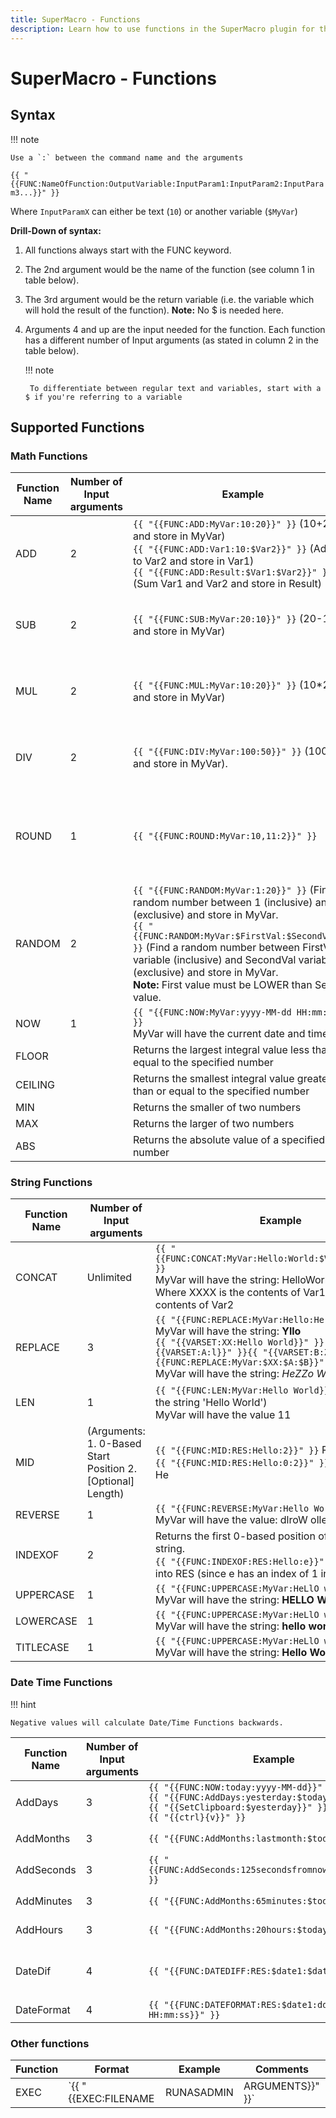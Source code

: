 ```yaml
---
title: SuperMacro - Functions
description: Learn how to use functions in the SuperMacro plugin for the Stream Deck. Do mathematical calculations, replace text, get current date and more with functions to make ur SuperMacro's even more advanced.
---
```



# SuperMacro - Functions

## Syntax
!!! note

    Use a `:` between the command name and the arguments

`{{ "{{FUNC:NameOfFunction:OutputVariable:InputParam1:InputParam2:InputParam3...}}" }}`

Where `InputParamX` can either be text (`10`) or another variable (`$MyVar`)

**Drill-Down of syntax:**

1. All functions always start with the FUNC keyword.
2. The 2nd argument would be the name of the function (see column 1 in table below).
3. The 3rd argument would be the return variable (i.e. the variable which will hold the result of the function). **Note:** No $ is needed here.
4. Arguments 4 and up are the input needed for the function. Each function has a different number of Input arguments (as stated in column 2 in the table below).

    !!! note

        To differentiate between regular text and variables, start with a $ if you're referring to a variable

## Supported Functions

### Math Functions
|Function Name|Number of Input arguments|Example|Comments|
|----|----|----|----|
|ADD|2|`{{ "{{FUNC:ADD:MyVar:10:20}}" }}` (10+20 and store in MyVar)<br>`{{ "{{FUNC:ADD:Var1:10:$Var2}}" }}` (Add 10 to Var2 and store in Var1)<br>`{{ "{{FUNC:ADD:Result:$Var1:$Var2}}" }}` (Sum Var1 and Var2 and store in Result)|
|SUB|2|`{{ "{{FUNC:SUB:MyVar:20:10}}" }}` (20-10 and store in MyVar)|(Additional examples similar to ADD above)|
|MUL|2|`{{ "{{FUNC:MUL:MyVar:10:20}}" }}` (10*20 and store in MyVar)|(Additional examples similar to ADD above)|
|DIV|2|`{{ "{{FUNC:DIV:MyVar:​100:50}}" }}` (100/50 and store in MyVar).|(Additional examples similar to ADD above)|
|ROUND|1|`{{ "{{FUNC:ROUND:MyVar:10,11:2}}" }}`|Rounds a value to the specified number of fractional digits|
|RANDOM|2|`{{ "{{FUNC:RANDOM:MyVar:1:20}}" }}` (Find a random number between 1 (inclusive) and 20 (exclusive) and store in MyVar.<br>`{{ "{{FUNC:RANDOM:MyVar:$FirstVal:$SecondVal}}" }}` (Find a random number between FirstVal variable (inclusive) and SecondVal variable (exclusive) and store in MyVar.<br>**Note:** First value must be LOWER than Second value.|
|NOW|1|`{{ "{{FUNC:NOW:MyVar:yyyy-MM-dd HH:mm:ss}}" }}`<br>MyVar will have the current date and time.|
|FLOOR| |Returns the largest integral value less than or equal to the specified number|
|CEILING| |Returns the smallest integral value greater than or equal to the specified number|
|MIN| |Returns the smaller of two numbers|
|MAX| |Returns the larger of two numbers|
|ABS| |Returns the absolute value of a specified number|


### String Functions
|Function Name|Number of Input arguments|Example|Comments|
|----|----|----|----|
|CONCAT|Unlimited|`{{ "{{FUNC:CONCAT:MyVar:Hello:World:$Var1:Hi:$Var2}}" }}`<br>MyVar will have the string: HelloWorldXXXXHiYYYY Where XXXX is the contents of Var1 and YYYY is the contents of Var2|
|REPLACE|3|`{{ "{{FUNC:REPLACE:MyVar:Hello:He:Y}}" }}`<br>MyVar will have the string: **Yllo**<br>`{{ "{{VARSET:XX:Hello World}}" }} {{ "{{VARSET:A:l}}" }}{{ "{{VARSET:B:Z}}" }} {{ "{{FUNC:REPLACE:MyVar:$XX:$A:$B}}" }}`<br>MyVar will have the string: *HeZZo WorZd*|
|LEN|1|`{{ "{{FUNC:LEN:MyVar:Hello World}}" }}` (Length of the string 'Hello World')<br>MyVar will have the value 11|
|MID|(Arguments: 1. 0-Based Start Position 2. [Optional] Length)|`{{ "{{FUNC:MID:RES:Hello:2}}" }}` RES will have llo<br>`{{ "{{FUNC:MID:RES:Hello:0:2}}" }}` RES will have He|
|REVERSE|1|`{{ "{{FUNC:REVERSE:MyVar:Hello World}}" }}`<br>MyVar will have the value: dlroW olleH|
|INDEXOF|2|Returns the first 0-based position of a text in the string.<br>`{{ "{{FUNC:INDEXOF:RES:Hello:e}}" }}` will return 1 into RES (since e has an index of 1 in the string)|
|UPPERCASE|1|`{{ "{{FUNC:UPPERCASE:MyVar:HeLlO woRlD}}" }}`<br>MyVar will have the string: **HELLO WORLD**|
|LOWERCASE|1|`{{ "{{FUNC:UPPERCASE:MyVar:HeLlO woRlD}}" }}`<br>MyVar will have the string: **hello world**|
|TITLECASE|1|`{{ "{{FUNC:UPPERCASE:MyVar:HeLlO woRlD}}" }}`<br>MyVar will have the string: **Hello World**|

### Date Time Functions

!!! hint

    Negative values will calculate Date/Time Functions backwards.

|Function Name|Number of Input arguments|Example|Comments|
|----|----|----|----|
|AddDays|3|`{{ "{{FUNC:NOW:today:yyyy-MM-dd}}" }}`<br>`{{ "{{FUNC:AddDays:yesterday:$today:-1}} "}}`<br>`{{ "{{SetClipboard:$yesterday}}" }}`<br>`{{ "{{ctrl}{v}}" }}`|Prints yesterdays date from clipboard using an existing datetime.|
|AddMonths|3|`{{ "{{FUNC:AddMonths:lastmonth:$today:-1}}" }}`|Counts one month back from an existing datetime and saves to a new var.|
|AddSeconds|3|`{{ "{{FUNC:AddSeconds:125secondsfromnow:$today:125}}" }}`|Add 125 seconds to an existing datetime and saves to a new var.|
|AddMinutes|3|`{{ "{{FUNC:AddMonths:65minutes:$today:65}}" }}`|Add 65 minutes to an existing datetime and saves to a new var.)|
|AddHours|3|`{{ "{{FUNC:AddMonths:20hours:$today:20}}" }}`|Add 20 hours to an existing datetime and saves to a new var.|
|DateDif|4|`{{ "{{FUNC:DATEDIFF:RES:$date1:$date2:d}}" }}`|Compares two datetimes and return the time difference between them (result can be in **d**ays/**h**ours/**m**inutes/**s**econds/miliseconds)|
|DateFormat|4|`{{ "{{FUNC:DATEFORMAT:RES:$date1:dd/MM/yyyy HH:mm:ss}}" }}`|Allows to format a date|

### Other functions
|Function|Format|Example|Comments|
|----|----|----|----|
|EXEC|`{{ "{{EXEC:FILENAME|RUNASADMIN|ARGUMENTS}}" }}`|`{{ "{{EXEC:C:\WINDOWS\\NOTEPAD.EXE|0|C:\myfile.txt}}" }}`|Can also be used to load websites. `{{ "{{EXEC:https://docs.barraider.com}}" }}`|
